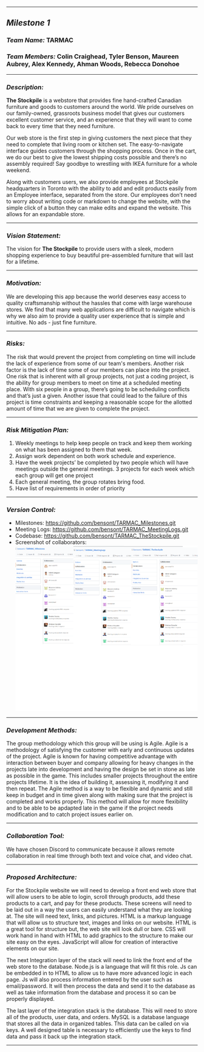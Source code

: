***
## *Milestone 1*
### *Team Name:* TARMAC
### *Team Members:* Colin Craighead, Tyler Benson, Maureen Aubrey, Alex Kennedy, Ahman Woods, Rebecca Donohoe
***
### *Description:*
__The Stockpile__ is a webstore that provides fine hand-crafted Canadian furniture and goods to customers around the world.  We pride ourselves on our family-owned, grassroots business model that gives our customers excellent customer service, and an experience that they will want to come back to every time that they need furniture.

Our web store is the first step in giving customers the next piece that they need to complete that living room or kitchen set.  The easy-to-navigate interface guides customers through the shopping process.  Once in the cart, we do our best to give the lowest shipping costs possible and there’s no assembly required!  Say goodbye to wrestling with IKEA furniture for a whole weekend.

Along with customers users, we also provide employees at Stockpile headquarters in Toronto with the ability to add and edit products easily from an Employee interface, separated from the store.  Our employees don’t need to worry about writing code or markdown to change the website, with the simple click of a button they can make edits and expand the website.  This allows for an expandable store.
***
### *Vision Statement:*
The vision for __The Stockpile__ to provide users with a sleek, modern shopping experience to buy beautiful pre-assembled furniture that will last for a lifetime.
***
### *Motivation:*
We are developing this app because the world deserves easy access to quality craftsmanship without the hassles that come with large warehouse stores. We find that many web applications are difficult to navigate which is why we also aim to provide a quality user experience that is simple and intuitive. No ads - just fine furniture.
***
### *Risks:*
The risk that would prevent the project from completing on time will include the lack of experience from some of our team's members. Another risk factor is the lack of time some of our members can place into the project.  One risk that is inherent with all group projects, not just a coding project, is the ability for group members to meet on time at a scheduled meeting place.  With six people in a group, there’s going to be scheduling conflicts and that’s just a given.  Another issue that could lead to the failure of this project is time constraints and keeping a reasonable scope for the allotted amount of time that we are given to complete the project.
***
### *Risk Mitigation Plan:*
1. Weekly meetings to help keep people on track and keep them working on what has been assigned to them that week.
2. Assign work dependent on both work schedule and experience.
3. Have the week projects’ be completed by two people which will have meetings outside the general meetings. 3 projects for each week which each group will get one project
4. Each general meeting, the group rotates bring food.
5. Have list of requirements in order of priority
***
### *Version Control:*
* Milestones: https://github.com/bensont/TARMAC_Milestones.git
* Meeting Logs: https://github.com/bensont/TARMAC_MeetingLogs.git
* Codebase: https://github.com/bensont/TARMAC_TheStockpile.git
* Screenshot of collaborators:
![Collaborators](Combined.png)
***
### *Development Methods:*
The group methodology which this group will be using is Agile. Agile is a methodology of satisfying the customer with early and continuous updates of the project. Agile is known for having competitive advantage with interaction between buyer and company allowing for heavy changes in the projects late into development and having the design be set in stone as late as possible in the game. This includes smaller projects throughout the entire projects lifetime. It is the idea of building it, assessing it, modifying it and then repeat. The Agile method is a way to be flexible and dynamic and still keep in budget and in time given along with making sure that the project is completed and works properly. This method will allow for more flexibility and to be able to be apdapted late in the game if the project needs modification and to catch project issues earlier on.
***
### *Collaboration Tool:*
We have chosen Discord to communicate because it allows remote collaboration in real time through both text and voice chat, and video chat.
***
### *Proposed Architecture:*
For the Stockpile website we will need to develop a front end web store that will allow users to be able to login, scroll through products, add these products to a cart, and pay for these products. These screens will need to be laid out in a way the users can easily understand what they are looking at. The site will need text, links, and pictures. HTML is a markup language that will allow us to structure text, images and links on our website. HTML is a great tool for structure but, the web site will look dull or bare. CSS will work hand in hand with HTML to add graphics to the structure to make our site easy on the eyes. JavaScript will allow for creation of interactive elements on our site.

The next Integration layer of the stack will need to link the front end of the web store to the database. Node.js is a language that will fit this role. Js can be embedded in to HTML to allow us to have more advanced logic in each page. Js will also process information entered by the user such as email/password. It will then process the data and send it to the database as well as take information from the database and process it so can be properly displayed.

The last layer of the integration stack is the database. This will need to store all of the products, user data, and orders. MySQL is a database language that stores all the data in organized tables. This data can be called on via keys. A well designed table is necessary to efficiently use the keys to find data and pass it back up the integration stack.
***
